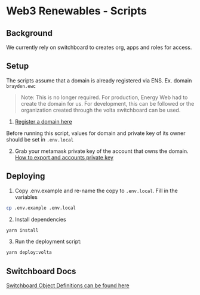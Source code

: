 # Web3 Renewables - Scripts

## Background
We currently rely on switchboard to creates org, apps and roles for access.

## Setup
The scripts assume that a domain is already registered via ENS. Ex. domain `brayden.ewc`
> Note: This is no longer required. For production, Energy Web had to create the domain for us. For development, this can be followed or the organization created through the volta switchboard can be used.
1. [Register a domain here](https://ens.energyweb.org/)

Before running this script, values for domain and private key of its owner should be set in `.env.local`

2. Grab your metamask private key of the account that owns the domain. [How to export and accounts private key](https://metamask.zendesk.com/hc/en-us/articles/360015289632-How-to-export-an-account-s-private-key)

## Deploying

1. Copy .env.example and re-name the copy to `.env.local`. Fill in the variables
```bash
cp .env.example .env.local
```

2. Install dependencies
```bash
yarn install
```
3. Run the deployment script:

```bash
yarn deploy:volta
```

## Switchboard Docs
[Switchboard Object Definitions can be found here](https://github.com/energywebfoundation/ew-credentials/blob/develop/packages/credential-governance/src/types/domain-definitions.ts)